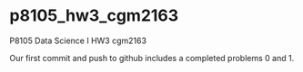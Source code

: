 # p8105_hw3_cgm2163
P8105 Data Science I HW3 cgm2163

Our first commit and push to github includes a completed problems 0 and 1.
